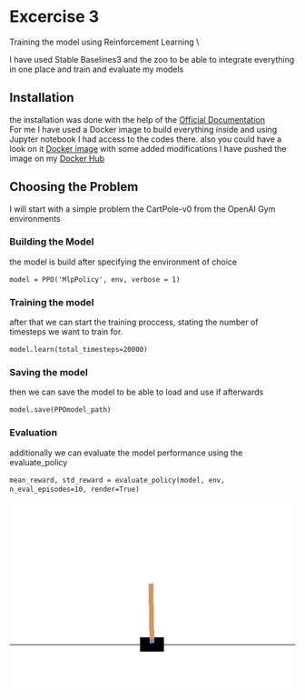 # Excercise 3
Training the model using Reinforcement Learning \

I have used Stable Baselines3 and the zoo to be able to integrate everything in one place and train and evaluate my models

## Installation
the installation was done with the help of the [Official Documentation](https://stable-baselines3.readthedocs.io/en/master/guide/install.html) \
For me I have used a Docker image to build everything inside and using Jupyter notebook I had access to the codes there.
also you could have a look on it [Docker image](https://github.com/naruya/dl_remote)
with some added modifications I have pushed the image on my [Docker Hub](https://hub.docker.com/repository/docker/mostafametwaly/docker-rl)

## Choosing the Problem
I will start with a simple problem the CartPole-v0 from the OpenAI Gym environments 

### Building the Model 
the model is build after specifying the environment of choice 

```python3
model = PPO('MlpPolicy', env, verbose = 1)
```
### Training the model 
after that we can start the training proccess, stating the number of timesteps we want to train for.

```python3
model.learn(total_timesteps=20000)
```
### Saving the model
then we can save the model to be able to load and use if afterwards

```python3 
model.save(PPOmodel_path)
```
### Evaluation
additionally we can evaluate the model performance using the evaluate_policy 

```python3
mean_reward, std_reward = evaluate_policy(model, env, n_eval_episodes=10, render=True)
```
<img src='https://github.com/mostafa-metwaly/Behavioral-and-Cognitive-Robotics/blob/main/Excercise_lab3/CartPole-V0.gif' title=' CartPole Video ' width='' alt='Video Walkthrough' />


